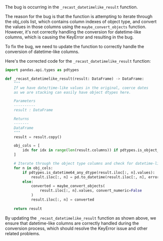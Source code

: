 The bug is occurring in the `_recast_datetimelike_result` function. 

The reason for the bug is that the function is attempting to iterate through the obj_cols list, which contains column indexes of object type, and convert the values in those columns using the `maybe_convert_objects` function. However, it's not correctly handling the conversion for datetime-like columns, which is causing the KeyError and resulting in the bug.

To fix the bug, we need to update the function to correctly handle the conversion of datetime-like columns.

Here's the corrected code for the `_recast_datetimelike_result` function:

```python
import pandas.api.types as pdtypes

def _recast_datetimelike_result(result: DataFrame) -> DataFrame:
    """
    If we have date/time-like values in the original, coerce dates
    as we are stacking can easily have object dtypes here.

    Parameters
    ----------
    result : DataFrame

    Returns
    -------
    DataFrame
    """
    result = result.copy()

    obj_cols = [
        idx for idx in range(len(result.columns)) if pdtypes.is_object_dtype(result.dtypes[idx])
    ]

    # Iterate through the object type columns and check for datetime-like columns
    for n in obj_cols:
        if pdtypes.is_datetime64_any_dtype(result.iloc[:, n].values):
            result.iloc[:, n] = pd.to_datetime(result.iloc[:, n], errors='coerce')
        else:
            converted = maybe_convert_objects(
                result.iloc[:, n].values, convert_numeric=False
            )
            result.iloc[:, n] = converted
    
    return result
```

By updating the `_recast_datetimelike_result` function as shown above, we ensure that datetime-like columns are correctly handled during the conversion process, which should resolve the KeyError issue and other related problems.